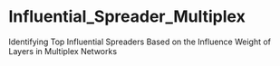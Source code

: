 # Influential_Spreader_Multiplex
Identifying Top Influential Spreaders Based on the Influence Weight of Layers in  Multiplex Networks
